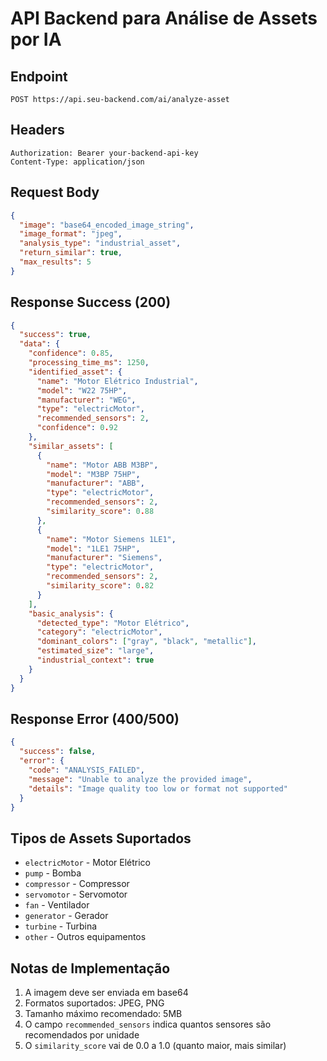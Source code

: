 # API Backend para Análise de Assets por IA

## Endpoint
`POST https://api.seu-backend.com/ai/analyze-asset`

## Headers
```
Authorization: Bearer your-backend-api-key
Content-Type: application/json
```

## Request Body
```json
{
  "image": "base64_encoded_image_string",
  "image_format": "jpeg",
  "analysis_type": "industrial_asset",
  "return_similar": true,
  "max_results": 5
}
```

## Response Success (200)
```json
{
  "success": true,
  "data": {
    "confidence": 0.85,
    "processing_time_ms": 1250,
    "identified_asset": {
      "name": "Motor Elétrico Industrial",
      "model": "W22 75HP",
      "manufacturer": "WEG",
      "type": "electricMotor",
      "recommended_sensors": 2,
      "confidence": 0.92
    },
    "similar_assets": [
      {
        "name": "Motor ABB M3BP",
        "model": "M3BP 75HP",
        "manufacturer": "ABB",
        "type": "electricMotor",
        "recommended_sensors": 2,
        "similarity_score": 0.88
      },
      {
        "name": "Motor Siemens 1LE1",
        "model": "1LE1 75HP",
        "manufacturer": "Siemens",
        "type": "electricMotor",
        "recommended_sensors": 2,
        "similarity_score": 0.82
      }
    ],
    "basic_analysis": {
      "detected_type": "Motor Elétrico",
      "category": "electricMotor",
      "dominant_colors": ["gray", "black", "metallic"],
      "estimated_size": "large",
      "industrial_context": true
    }
  }
}
```

## Response Error (400/500)
```json
{
  "success": false,
  "error": {
    "code": "ANALYSIS_FAILED",
    "message": "Unable to analyze the provided image",
    "details": "Image quality too low or format not supported"
  }
}
```

## Tipos de Assets Suportados
- `electricMotor` - Motor Elétrico
- `pump` - Bomba
- `compressor` - Compressor
- `servomotor` - Servomotor
- `fan` - Ventilador
- `generator` - Gerador
- `turbine` - Turbina
- `other` - Outros equipamentos

## Notas de Implementação
1. A imagem deve ser enviada em base64
2. Formatos suportados: JPEG, PNG
3. Tamanho máximo recomendado: 5MB
4. O campo `recommended_sensors` indica quantos sensores são recomendados por unidade
5. O `similarity_score` vai de 0.0 a 1.0 (quanto maior, mais similar)
